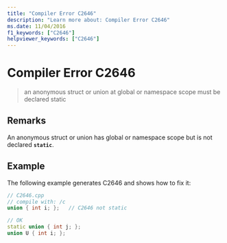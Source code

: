 ```yaml
---
title: "Compiler Error C2646"
description: "Learn more about: Compiler Error C2646"
ms.date: 11/04/2016
f1_keywords: ["C2646"]
helpviewer_keywords: ["C2646"]
---
```

# Compiler Error C2646

> an anonymous struct or union at global or namespace scope must be declared static

## Remarks

An anonymous struct or union has global or namespace scope but is not declared **`static`**.

## Example

The following example generates C2646 and shows how to fix it:

```cpp
// C2646.cpp
// compile with: /c
union { int i; };   // C2646 not static

// OK
static union { int j; };
union U { int i; };
```
